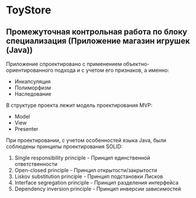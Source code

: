 # ToyStore
## Промежуточная контрольная работа по блоку специализация (Приложение магазин игрушек (Java))

Приложение спроектировано с применением объектно-ориентированного подхода и
с учетом его признаков, а именно:
* Инкапсуляция
* Полиморфизм
* Наследование

В структуре проекта лежит модель проектирования MVP:
* Model
* View
* Presenter

При проектировании, с учетом особенностей языка Java, были соблюдены принципы
проектирования SOLID:
1. Single responsibility principle - Принцип единственной ответственности
2. Open-closed principle - Принцип открытости/закрытости
3. Liskov substitution principle - Принцип подстановки Лисков
4. Interface segregation principle - Принцип разделения интерфейса
5. Dependency inversion principle - Принцип инверсии зависимостей